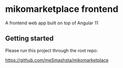 # mikomarketplace frontend

A frontend web app built on top of Angular 11

## Getting started

Please run this project through the root repo:

https://github.com/meSmashsta/mikomarketplace